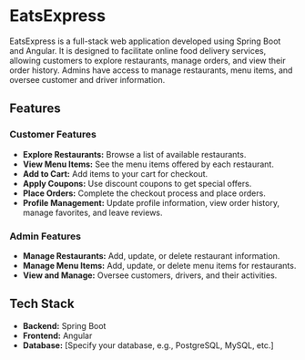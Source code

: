 # EatsExpress

EatsExpress is a full-stack web application developed using Spring Boot and Angular. It is designed to facilitate online food delivery services, allowing customers to explore restaurants, manage orders, and view their order history. Admins have access to manage restaurants, menu items, and oversee customer and driver information.

## Features

### Customer Features
- **Explore Restaurants:** Browse a list of available restaurants.
- **View Menu Items:** See the menu items offered by each restaurant.
- **Add to Cart:** Add items to your cart for checkout.
- **Apply Coupons:** Use discount coupons to get special offers.
- **Place Orders:** Complete the checkout process and place orders.
- **Profile Management:** Update profile information, view order history, manage favorites, and leave reviews.

### Admin Features
- **Manage Restaurants:** Add, update, or delete restaurant information.
- **Manage Menu Items:** Add, update, or delete menu items for restaurants.
- **View and Manage:** Oversee customers, drivers, and their activities.

## Tech Stack

- **Backend:** Spring Boot
- **Frontend:** Angular
- **Database:** [Specify your database, e.g., PostgreSQL, MySQL, etc.]
